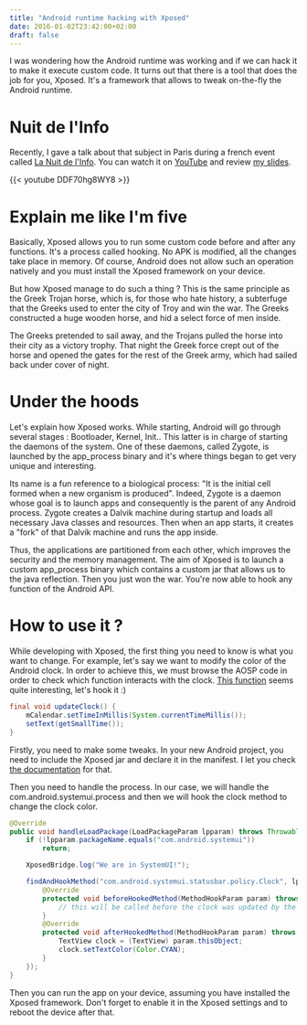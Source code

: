 ```yaml
---
title: "Android runtime hacking with Xposed"
date: 2016-01-02T23:42:00+02:00
draft: false
---
```


I was wondering how the Android runtime was working and if we can hack it to make it execute custom code. It turns out that there is a tool that does the job for you, Xposed. It's a framework that allows to tweak on-the-fly the Android runtime.

<!--more-->

# Nuit de l'Info

Recently, I gave a talk about that subject in Paris during a french event called [La Nuit de l'Info](http://www.nuitdelinfo.com/). You can watch it on [YouTube](https://www.youtube.com/watch?v=DDF70hg8WY8) and review [my slides](https://pool.obyn.io/impress/xposed/). 

{{< youtube DDF70hg8WY8 >}}


# Explain me like I'm five

Basically, Xposed allows you to run some custom code before and after any functions. It's a process called hooking. No APK is modified, all the changes take place in memory. Of course, Android does not allow such an operation natively and you must install the Xposed framework on your device. 

But how Xposed manage to do such a thing ? This is the same principle as the Greek Trojan horse, which is, for those who hate history, a subterfuge that the Greeks used to enter the city of Troy and win the war. The Greeks constructed a huge wooden horse, and hid a select force of men inside. 

The Greeks pretended to sail away, and the Trojans pulled the horse into their city as a victory trophy. That night the Greek force crept out of the horse and opened the gates for the rest of the Greek army, which had sailed back under cover of night.

# Under the hoods

Let's explain how Xposed works. While starting, Android will go through several stages : Bootloader, Kernel, Init.. This latter is in charge of starting the daemons of the system. One of these daemons, called Zygote, is launched by the app_process binary and it's where things began to get very unique and interesting. 

Its name is a fun reference to a biological process: "It is the initial cell formed when a new organism is produced". Indeed, Zygote is a daemon whose goal is to launch apps and consequently is the parent of any Android process. Zygote creates a Dalvik machine during startup and loads all necessary Java classes and resources. Then when an app starts, it creates a "fork" of that Dalvik machine and runs the app inside. 

Thus, the applications are partitioned from each other, which improves the security and the memory management. The aim of Xposed is to launch a custom app_process binary which contains a custom jar that allows us to the java reflection. Then you just won the war. You're now able to hook any function of the Android API.

# How to use it ?

While developing with Xposed, the first thing you need to know is what you want to change. For example, let's say we want to modify the color of the Android clock. In order to achieve this, we must browse the AOSP code in order to check which function interacts with the clock. [This function](https://github.com/aosp-mirror/platform_frameworks_base/blob/master/packages/SystemUI/src/com/android/systemui/statusbar/policy/Clock.java#L201) seems quite interesting, let's hook it :)

```java
final void updateClock() {
    mCalendar.setTimeInMillis(System.currentTimeMillis());
    setText(getSmallTime());
}
```

Firstly, you need to make some tweaks. In your new Android project, you need to include the Xposed jar and declare it in the manifest. I let you check [the documentation](https://github.com/rovo89/XposedBridge/wiki/Development-tutorial) for that. 

Then you need to handle the process. In our case, we will handle the com.android.systemui.process and then we will hook the clock method to change the clock color.

```java
@Override
public void handleLoadPackage(LoadPackageParam lpparam) throws Throwable {
	if (!lpparam.packageName.equals("com.android.systemui"))
		return;

	XposedBridge.log("We are in SystemUI!");

	findAndHookMethod("com.android.systemui.statusbar.policy.Clock", lpparam.classLoader, "updateClock", new XC_MethodHook() {
		@Override
		protected void beforeHookedMethod(MethodHookParam param) throws Throwable {
			// this will be called before the clock was updated by the original method
		}
		@Override
		protected void afterHookedMethod(MethodHookParam param) throws Throwable {
			TextView clock = (TextView) param.thisObject;
            clock.setTextColor(Color.CYAN);
		}
	});
}
```

Then you can run the app on your device, assuming you have installed the Xposed framework. Don't forget to enable it in the Xposed settings and to reboot the device after that.